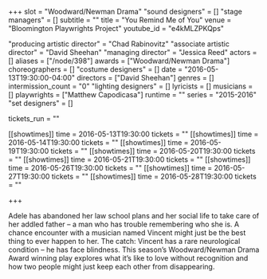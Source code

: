 +++
slot = "Woodward/Newman Drama"
"sound designers" = []
"stage managers" = []
subtitle = ""
title = "You Remind Me of You"
venue = "Bloomington Playwrights Project"
youtube_id = "e4kMLZPKQps"

"producing artistic director" = "Chad Rabinovitz"
"associate artistic director" = "David Sheehan"
"managing director" = "Jessica Reed"
actors = []
aliases = ["/node/398"]
awards = ["Woodward/Newman Drama"]
choreographers = []
"costume designers" = []
date = "2016-05-13T19:30:00-04:00"
directors = ["David Sheehan"]
genres = []
intermission_count = "0"
"lighting designers" = []
lyricists = []
musicians = []
playwrights = ["Matthew Capodicasa"]
runtime = ""
series = "2015-2016"
"set designers" = []

tickets_run = ""

[[showtimes]]
time = 2016-05-13T19:30:00
tickets = ""
[[showtimes]]
time = 2016-05-14T19:30:00
tickets = ""
[[showtimes]]
time = 2016-05-19T19:30:00
tickets = ""
[[showtimes]]
time = 2016-05-20T19:30:00
tickets = ""
[[showtimes]]
time = 2016-05-21T19:30:00
tickets = ""
[[showtimes]]
time = 2016-05-26T19:30:00
tickets = ""
[[showtimes]]
time = 2016-05-27T19:30:00
tickets = ""
[[showtimes]]
time = 2016-05-28T19:30:00
tickets = ""

+++

Adele has abandoned her law school plans and her social life to take care of her addled father – a man who has trouble remembering who she is. A chance encounter with a musician named Vincent might just be the best thing to ever happen to her. The catch: Vincent has a rare neurological condition – he has face blindness. This season’s Woodward/Newman Drama Award winning play explores what it’s like to love without recognition and how two people might just keep each other from disappearing.
